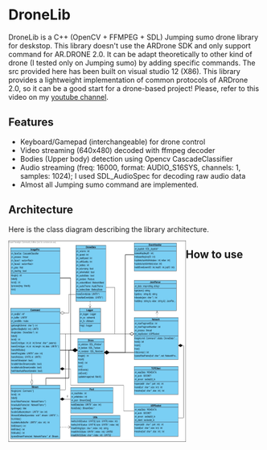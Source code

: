# DroneLib
DroneLib is a C++ (OpenCV + FFMPEG + SDL) Jumping sumo drone library for deskstop. This library doesn't use the ARDrone SDK and only support command for AR.DRONE 2.0. It can be adapt theoretically to other kind of drone (I tested only on Jumping sumo) by adding specific commands. The src provided here has been built on visual studio 12 (X86). This library provides a lightweight implementation of common protocols of ARDrone 2.0, so it can be a good start for a drone-based project!
Please, refer to this video on my [youtube channel](https://youtu.be/GuC5tC1gA5Y).

## Features

- Keyboard/Gamepad (interchangeable) for drone control
- Video streaming (640x480) decoded with ffmpeg decoder
- Bodies (Upper body) detection using Opencv CascadeClassifier
- Audio streaming (freq: 16000, format: AUDIO_S16SYS, channels: 1, samples: 1024); I used SDL_AudioSpec for decoding raw audio data
- Almost all Jumping sumo command are implemented.

 ## Architecture
  
  Here is the class diagram describing the library architecture.
  
  <img src="https://github.com/ndongmo/DroneLib/blob/master/class_diag.jpg" align="left" width="70%" height="400" alt="Library architecture">
  
  ## How to use
  
  
